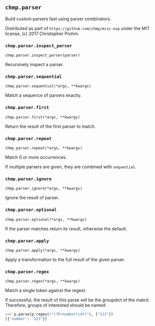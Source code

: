 ## `chmp.parser`

Build custom parsers fast using parser combinators.

Distributed as part of `https://github.com/chmp/misc-exp` under the MIT
license, (c) 2017 Christopher Prohm.


### `chmp.parser.inspect_parser`
`chmp.parser.inspect_parser(parser)`

Recursively inspect a parser.


### `chmp.parser.sequential`
`chmp.parser.sequential(*args, **kwargs)`

Match a sequence of parsers exactly.


### `chmp.parser.first`
`chmp.parser.first(*args, **kwargs)`

Return the result of the first parser to match.


### `chmp.parser.repeat`
`chmp.parser.repeat(*args, **kwargs)`

Match 0 or more occurrences.

If multiple parsers are given, they are combined with `sequential`.


### `chmp.parser.ignore`
`chmp.parser.ignore(*args, **kwargs)`

Ignore the result of parser.


### `chmp.parser.optional`
`chmp.parser.optional(*args, **kwargs)`

If the parser matches return its result, otherwise the default.


### `chmp.parser.apply`
`chmp.parser.apply(*args, **kwargs)`

Apply a transformation to the full result of the given parser.


### `chmp.parser.regex`
`chmp.parser.regex(*args, **kwargs)`

Match a single token against the regext.

If successful, the result of this parse will be the groupdict of the match.
Therefore, groups of interested should be named:

```python
>>> p.parse(p.regex(r"(?P<number>\d+)"), ["123"])
[{'number': '123'}]
```

